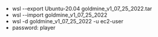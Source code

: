 - wsl --export Ubuntu-20.04 goldmine_v1_07_25_2022.tar
- wsl --import goldmine_v1_07_25_2022
- wsl -d goldmine_v1_07_25_2022 -u ec2-user
- password: player


